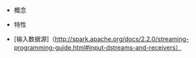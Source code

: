 * 概念

* 特性

* [输入数据源]（http://spark.apache.org/docs/2.2.0/streaming-programming-guide.html#input-dstreams-and-receivers）
